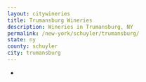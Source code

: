 ```yaml
---
layout: citywineries
title: Trumansburg Wineries
description: Wineries in Trumansburg, NY
permalink: /new-york/schuyler/trumansburg/
state: ny
county: schuyler
city: trumansburg
---
```

-
